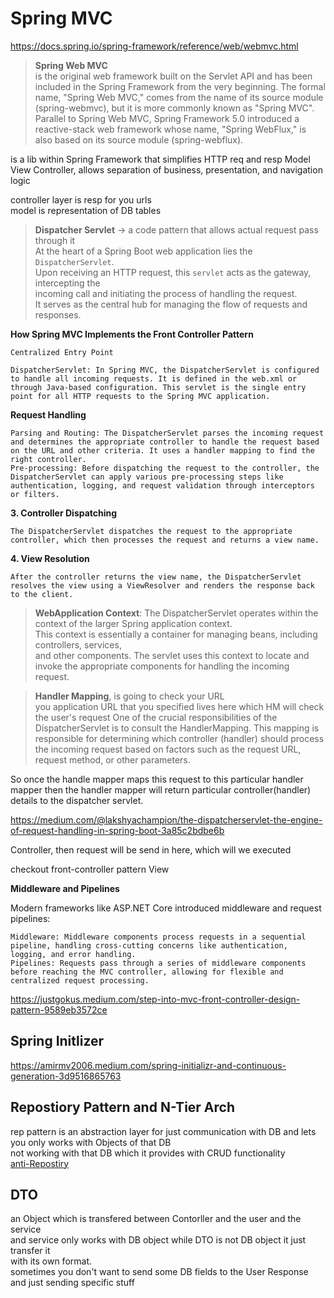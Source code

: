 # Spring MVC

https://docs.spring.io/spring-framework/reference/web/webmvc.html  



> **Spring Web MVC**  
is the original web framework built on the Servlet API and has been included in the Spring Framework from the very beginning. The formal name, "Spring Web MVC," comes from the name of its source module (spring-webmvc), but it is more commonly known as "Spring MVC".  
Parallel to Spring Web MVC, Spring Framework 5.0 introduced a reactive-stack web framework whose name, "Spring WebFlux," is also based on its source module (spring-webflux).


is a lib within Spring Framework that simplifies HTTP req and resp
Model View Controller, allows separation of business, presentation, and navigation logic  

controller layer is resp for you urls  
model is representation of DB tables

> **Dispatcher Servlet** -> a code pattern that allows actual request pass through it  
At the heart of a Spring Boot web application lies the `DispatcherServlet`.  
Upon receiving an HTTP request, this `servlet` acts as the gateway, intercepting the  
incoming call and initiating the process of handling the request.  
It serves as the central hub for managing the flow of requests and responses.  


**How Spring MVC Implements the Front Controller Pattern**

    Centralized Entry Point

    DispatcherServlet: In Spring MVC, the DispatcherServlet is configured to handle all incoming requests. It is defined in the web.xml or through Java-based configuration. This servlet is the single entry point for all HTTP requests to the Spring MVC application.

**Request Handling**

    Parsing and Routing: The DispatcherServlet parses the incoming request and determines the appropriate controller to handle the request based on the URL and other criteria. It uses a handler mapping to find the right controller.
    Pre-processing: Before dispatching the request to the controller, the DispatcherServlet can apply various pre-processing steps like authentication, logging, and request validation through interceptors or filters.

**3. Controller Dispatching**

    The DispatcherServlet dispatches the request to the appropriate controller, which then processes the request and returns a view name.

**4. View Resolution**

    After the controller returns the view name, the DispatcherServlet resolves the view using a ViewResolver and renders the response back to the client.

> **WebApplication Context**:
The DispatcherServlet operates within the context of the larger Spring application context.  
This context is essentially a container for managing beans, including controllers, services,  
and other components. The servlet uses this context to locate and invoke the appropriate components for handling the incoming request.  

> **Handler Mapping**, is going to check your URL  
you application URL that you specified lives here which HM will check the user's request
One of the crucial responsibilities of the DispatcherServlet is to consult the HandlerMapping. This mapping is responsible for determining which controller (handler) should process the incoming request based on factors such as the request URL, request method, or other parameters.

So once the handle mapper maps this request to this particular handler mapper then the handler mapper will return particular controller(handler) details to the dispatcher servlet.

https://medium.com/@lakshyachampion/the-dispatcherservlet-the-engine-of-request-handling-in-spring-boot-3a85c2bdbe6b

Controller, then request will be send in here, which will we executed

checkout front-controller pattern
 View


**Middleware and Pipelines**

Modern frameworks like ASP.NET Core introduced middleware and request pipelines:

    Middleware: Middleware components process requests in a sequential pipeline, handling cross-cutting concerns like authentication, logging, and error handling.
    Pipelines: Requests pass through a series of middleware components before reaching the MVC controller, allowing for flexible and centralized request processing.

https://justgokus.medium.com/step-into-mvc-front-controller-design-pattern-9589eb3572ce

## Spring Initlizer
https://amirmv2006.medium.com/spring-initializr-and-continuous-generation-3d9516865763

## Repostiory Pattern and N-Tier Arch
rep pattern is an abstraction layer for just communication with DB and lets you only works with Objects of that DB  
not working with that DB which it provides with CRUD functionality  
[anti-Repostiry](https://www.linkedin.com/pulse/repository-pattern-stupid-here-why-abdulrahman-fani-bu0vf)

## DTO
an Object which is transfered between Contorller and the user and the service  
and service only works with DB object while DTO is not DB object it just transfer it  
with its own format.  
sometimes you don't want to send some DB fields to the User Response and just sending specific 
stuff